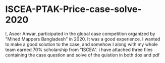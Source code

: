 # ISCEA-PTAK-Price-case-solve-2020
I, Aseer Anwar, participated in the global case competition organized by "Mined Mappers Bangladesh" in 2020. It was a good experience. I wanted to make a good solution to the case, and somehow I along with my whole team earned 70% scholarship from "ISCEA".
i have attached three files containing the case question and solve of the quistion in both dox and pdf
